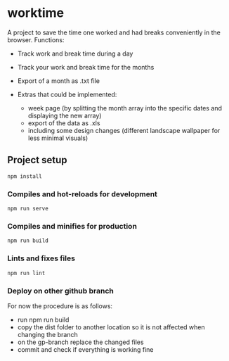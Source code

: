 # worktime
A project to save the time one worked and had breaks conveniently in the browser. 
Functions:
- Track work and break time during a day
- Track your work and break time for the months
- Export of a month as .txt file

- Extras that could be implemented:
    - week page (by splitting the month array into the specific dates and displaying the new array)
    - export of the data as .xls
    - including some design changes (different landscape wallpaper for less minimal visuals)

## Project setup
```
npm install
```

### Compiles and hot-reloads for development
```
npm run serve
```

### Compiles and minifies for production
```
npm run build
```

### Lints and fixes files
```
npm run lint
```

### Deploy on other github branch
For now the procedure is as follows:
- run npm run build
- copy the dist folder to another location so it is not affected when changing the branch
- on the gp-branch replace the changed files
- commit and check if everything is working fine